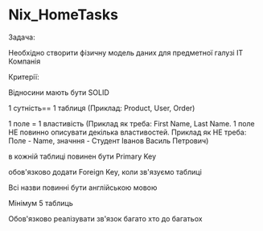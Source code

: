 # Nix_HomeTasks
Задача: 

Необхідно створити фізичну модель даних для предметної галузі  IT Компанія

Критерії:

Відносини мають бути SOLID 

1  сутність== 1 таблиця (Приклад: Product, User, Order)

1 поле = 1 властивість (Приклад як треба: First Name, Last Name. 1 поле НЕ повинно описувати декілька властивостей. Приклад як НЕ треба: Поле - Name, значння - Студент Іванов Василь Петрович)

в кожній таблиці повинен бути Primary Key

обов'язково додати Foreign Key, коли зв'язуємо таблиці

Всі назви повинні бути англійською мовою

Мінімум 5 таблиць

Обов'язково реалізувати зв'язок багато хто до багатьох 
